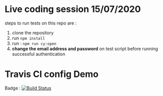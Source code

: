 # Live coding session 15/07/2020

steps to run tests on this repo are : 
1. clone the repository
2. run `npm install`
3. run : `npm run cy:open`
4. **change the email address and password** on test script before running successful authentication

# Travis CI config Demo 

Badge : [![Build Status](https://travis-ci.com/wmedali/odyssey-tests.svg?branch=master)](https://travis-ci.com/wmedali/odyssey-tests)
